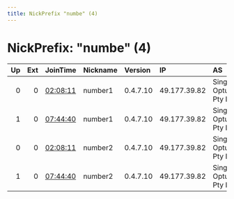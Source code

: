 ```yaml
---
title: NickPrefix "numbe" (4)
---
```


# NickPrefix: "numbe" (4)

|   Up |   Ext | JoinTime                                                                                              | Nickname   | Version   | IP           | AS                    | CC   |   ORp |   Dirp | OS    | Contact                |   eFamMembers |
|-----:|------:|:------------------------------------------------------------------------------------------------------|:-----------|:----------|:-------------|:----------------------|:-----|------:|-------:|:------|:-----------------------|--------------:|
|    0 |     0 | [02:08:11](https://nusenu.github.io/OrNetStats/w/relay/144952F2CC5AFB701FE2500A575D001257E2B7F3.html) | number1    | 0.4.7.10  | 49.177.39.82 | SingTel Optus Pty Ltd | au   |  8443 |      0 | Linux | wayne.bennett@live.com |             1 |
|    1 |     0 | [07:44:40](https://nusenu.github.io/OrNetStats/w/relay/00F52FF575684A10FF136ECA37514249AAA9698A.html) | number1    | 0.4.7.10  | 49.177.39.82 | SingTel Optus Pty Ltd | au   |  8443 |      0 | Linux | wayne.bennett@live.com |             1 |
|    0 |     0 | [02:08:11](https://nusenu.github.io/OrNetStats/w/relay/3B293F23925BA8733801E4FF05E572E829A68F3F.html) | number2    | 0.4.7.10  | 49.177.39.82 | SingTel Optus Pty Ltd | au   |  7443 |      0 | Linux | wayne.bennett@live.com |             1 |
|    1 |     0 | [07:44:40](https://nusenu.github.io/OrNetStats/w/relay/1F217BD926C8C48EDF017867BBAA51AAE0D06D06.html) | number2    | 0.4.7.10  | 49.177.39.82 | SingTel Optus Pty Ltd | au   |  7443 |      0 | Linux | wayne.bennett@live.com |             1 |
